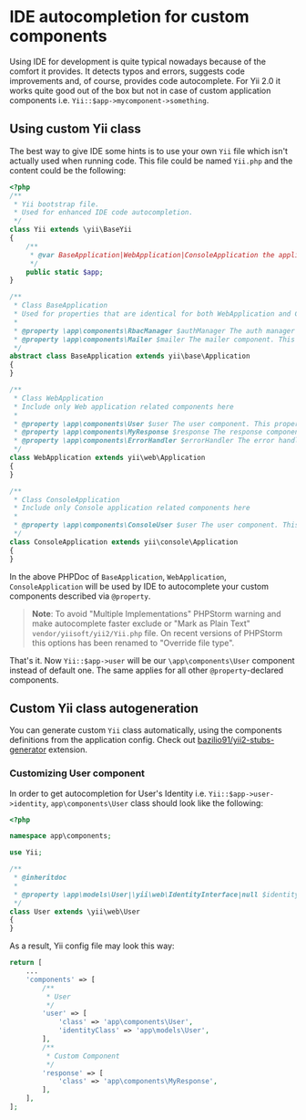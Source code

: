 IDE autocompletion for custom components
========================================

Using IDE for development is quite typical nowadays because of the comfort it provides. It detects typos and errors, suggests code improvements and, of course, provides code autocomplete. For Yii 2.0 it works quite good out of the box but not in case of custom application components i.e. `Yii::$app->mycomponent->something`.

Using custom Yii class
----------------------

The best way to give IDE some hints is to use your own `Yii` file which isn't actually used when running code. This file could be
named `Yii.php` and the content could be the following:

```php
<?php
/**
 * Yii bootstrap file.
 * Used for enhanced IDE code autocompletion.
 */
class Yii extends \yii\BaseYii
{
    /**
     * @var BaseApplication|WebApplication|ConsoleApplication the application instance
     */
    public static $app;
}

/**
 * Class BaseApplication
 * Used for properties that are identical for both WebApplication and ConsoleApplication
 *
 * @property \app\components\RbacManager $authManager The auth manager for this application. Null is returned if auth manager is not configured. This property is read-only. Extended component.
 * @property \app\components\Mailer $mailer The mailer component. This property is read-only. Extended component.
 */
abstract class BaseApplication extends yii\base\Application
{
}

/**
 * Class WebApplication
 * Include only Web application related components here
 *
 * @property \app\components\User $user The user component. This property is read-only. Extended component.
 * @property \app\components\MyResponse $response The response component. This property is read-only. Extended component.
 * @property \app\components\ErrorHandler $errorHandler The error handler application component. This property is read-only. Extended component.
 */
class WebApplication extends yii\web\Application
{
}

/**
 * Class ConsoleApplication
 * Include only Console application related components here
 *
 * @property \app\components\ConsoleUser $user The user component. This property is read-only. Extended component.
 */
class ConsoleApplication extends yii\console\Application
{
}
```

In the above PHPDoc of `BaseApplication`, `WebApplication`, `ConsoleApplication` will be used by IDE to autocomplete your custom components described via `@property`.

> **Note**: To avoid "Multiple Implementations" PHPStorm warning and make autocomplete faster
> exclude or "Mark as Plain Text" `vendor/yiisoft/yii2/Yii.php` file. On recent versions of PHPStorm this options has been renamed to "Override file type".

That's it. Now `Yii::$app->user` will be our `\app\components\User` component instead of default one. The same applies for all other `@property`-declared components.

Custom Yii class autogeneration
----------------------

You can generate custom `Yii` class automatically, using the components definitions from the application config.
Check out [bazilio91/yii2-stubs-generator](https://github.com/bazilio91/yii2-stubs-generator) extension.

### Customizing User component

In order to get autocompletion for User's Identity i.e. `Yii::$app->user->identity`, `app\components\User` class should look like the following:

```php
<?php

namespace app\components;

use Yii;

/**
 * @inheritdoc
 *
 * @property \app\models\User|\yii\web\IdentityInterface|null $identity The identity object associated with the currently logged-in user. null is returned if the user is not logged in (not authenticated).
 */
class User extends \yii\web\User
{
}
```

As a result, Yii config file may look this way:

```php
return [
    ...
    'components' => [
        /**
         * User
         */
        'user' => [
            'class' => 'app\components\User',
            'identityClass' => 'app\models\User',
        ],
        /**
         * Custom Component
         */
        'response' => [
            'class' => 'app\components\MyResponse',
        ],
    ],
];
```
